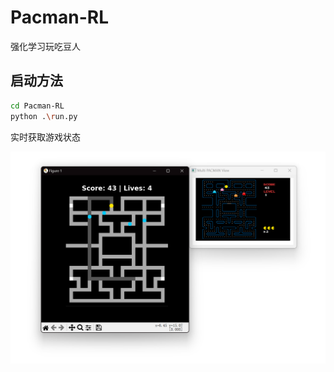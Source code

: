 # Pacman-RL

强化学习玩吃豆人

## 启动方法

```bash
cd Pacman-RL
python .\run.py
```

实时获取游戏状态

<img src="img/README/image-20240929170314022.png" alt="image-20240929170314022" style="zoom: 50%;" />